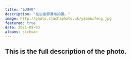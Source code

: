 ```yaml
---
title: "幺妹峰"
description: "在虫虫脚瀑布拍摄。"
image: http://photo.chachaphoto.uk/yaomeifeng.jpg
featured: true
date: 2021-09-03
albums: sichuan
---
```


## This is the full description of the photo.
